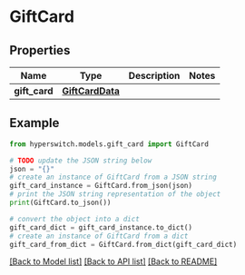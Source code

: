 # GiftCard


## Properties

Name | Type | Description | Notes
------------ | ------------- | ------------- | -------------
**gift_card** | [**GiftCardData**](GiftCardData.md) |  | 

## Example

```python
from hyperswitch.models.gift_card import GiftCard

# TODO update the JSON string below
json = "{}"
# create an instance of GiftCard from a JSON string
gift_card_instance = GiftCard.from_json(json)
# print the JSON string representation of the object
print(GiftCard.to_json())

# convert the object into a dict
gift_card_dict = gift_card_instance.to_dict()
# create an instance of GiftCard from a dict
gift_card_from_dict = GiftCard.from_dict(gift_card_dict)
```
[[Back to Model list]](../README.md#documentation-for-models) [[Back to API list]](../README.md#documentation-for-api-endpoints) [[Back to README]](../README.md)



